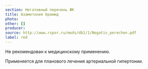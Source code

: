 ```yaml
---
section: Негативный перечень ФК
title: Азаметония бромид
photo:
other: []
producer:
source: http://www.rspor.ru/mods/db1/1/Negativ_perechen.pdf
label: red
---
```


Не рекомендован к медицинскому применению.

Применяется для планового лечения артериальной гипертонии.
